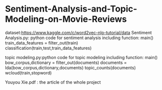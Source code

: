 # Sentiment-Analysis-and-Topic-Modeling-on-Movie-Reviews
dataset:https://www.kaggle.com/c/word2vec-nlp-tutorial/data
Sentiment Analysis.py: python code for sentiment analysis
                      including function:
                      main()
                      train_data_features = filter_out(train)
                      classification(train,test,train_data_features)
 
topic modeling.py:python code for topic modeling
                  including function:
                  main()
                  bow_corpus,dictionary = filter_out(documents)
                  documents = lda(bow_corpus,dictionary,documents)
                  topic_counts(documents)
                  wcloud(train,stopword)
                  
Youyou Xie.pdf : the article of the whole project

